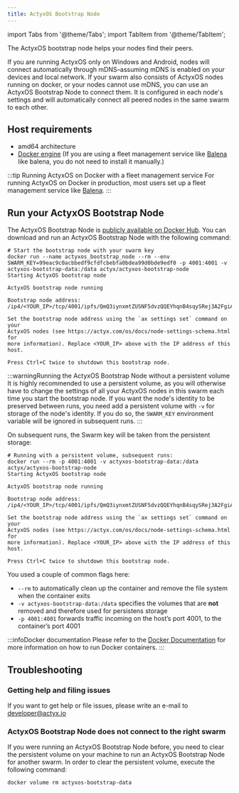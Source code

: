 ```yaml
---
title: ActyxOS Bootstrap Node
---
```


import Tabs from '@theme/Tabs';
import TabItem from '@theme/TabItem';

The ActyxOS bootstrap node helps your nodes find their peers.

If you are running ActyxOS only on Windows and Android, nodes will connect automatically through mDNS–assuming mDNS is enabled on your devices and local network. If your swarm also consists of ActyxOS nodes running on docker, or your nodes cannot use mDNS, you can use an ActyxOS Bootstrap Node to connect them. It is configured in each node's settings and will automatically connect all peered nodes in the same swarm to each other.

## Host requirements

- amd64 architecture
- [Docker engine](https://docs.docker.com/install/) (If you are using a fleet management service like [Balena](https://balena.io/) like balena, you do not need to install it manually.)

:::tip Running ActyxOS on Docker with a fleet management service
For running ActyxOS on Docker in production, most users set up a fleet management service like [Balena](https://balena.io/).
:::

## Run your ActyxOS Bootstrap Node

The ActyxOS Bootstrap Node is [publicly available on Docker Hub](https://hub.docker.com/repository/docker/actyx/actyxos-bootstrap-node). You can download and run an ActyxOS Bootstrap Node with the following command:

```text
# Start the bootstrap node with your swarm key
docker run --name actyxos_bootstrap_node --rm --env SWARM_KEY=99eac9c0acbbedf9cfdfcbebfa0bdea99d0bde9edf0 -p 4001:4001 -v actyxos-bootstrap-data:/data actyx/actyxos-bootstrap-node
Starting ActyxOS bootstrap node

ActyxOS bootstrap node running

Bootstrap node address: /ip4/<YOUR_IP>/tcp/4001/ipfs/QmQ3iynxmtZUSNF5dvzQQEYhqnB4sqySRej3A2FgiAMBMH

Set the bootstrap node address using the `ax settings set` command on your
ActyxOS nodes (see https://actyx.com/os/docs/node-settings-schema.html for
more information). Replace <YOUR_IP> above with the IP address of this host.

Press Ctrl+C twice to shutdown this bootstrap node.
```

:::warningRunning the ActyxOS Bootstrap Node without a persistent volume
It is highly recommended to use a persistent volume, as you will otherwise have to change the settings of all your ActyxOS nodes in this swarm each time you start the bootstrap node. If you want the node's identity to be preserved between runs, you need add a persistent volume with `-v` for storage of the node's identity. If you do so, the `SWARM_KEY` environment variable will be ignored in subsequent runs.
:::

On subsequent runs, the Swarm key will be taken from the persistent storage:

```text
# Running with a persistent volume, subsequent runs:
docker run --rm -p 4001:4001 -v actyxos-bootstrap-data:/data actyx/actyxos-bootstrap-node
Starting ActyxOS bootstrap node

ActyxOS bootstrap node running

Bootstrap node address: /ip4/<YOUR_IP>/tcp/4001/ipfs/QmQ3iynxmtZUSNF5dvzQQEYhqnB4sqySRej3A2FgiAMBMH

Set the bootstrap node address using the `ax settings set` command on your
ActyxOS nodes (see https://actyx.com/os/docs/node-settings-schema.html for
more information). Replace <YOUR_IP> above with the IP address of this host.

Press Ctrl+C twice to shutdown this bootstrap node.
```

You used a couple of common flags here:

- `--rm` to automatically clean up the container and remove the file system when the container exits
- `-v actyxos-bootstrap-data:/data` specifies the volumes that are **not** removed and therefore used for persistens storage
- `-p 4001:4001` forwards traffic incoming on the host’s port 4001, to the container’s port 4001

:::infoDocker documentation
Please refer to the [Docker Documentation](https://docs.docker.com/) for more information on how to run Docker containers.
:::

## Troubleshooting

### Getting help and filing issues

If you want to get help or file issues, please write an e-mail to developer@actyx.io

### ActyxOS Bootstrap Node does not connect to the right swarm

If you were running an ActyxOS Bootstrap Node before, you need to clear the persistent volume on your machine to run an ActyxOS Bootstrap Node for another swarm. In order to clear the persistent volume, execute the following command:

```text
docker volume rm actyxos-bootstrap-data
```
